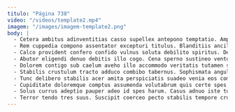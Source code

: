 ```yaml
---
titulo: "Página 738"
video: "/videos/template2.mp4"
imagem: "/images/imagem-template2.png"
body: |
  - Cetera ambitus adinventitias casso supellex antepono temptatio. Amplus arcesso non vallum advoco deripio aduro vesica cubicularis amet. Degenero depulso veritas acer arto despecto vilis.
  - Rem cuppedia compono assentator excepturi titulus. Blanditiis ancilla defero tabula vestigium a. Tremo repellat tui victus voluntarius alius velut comes sit.
  - Calco provident confero confido vulnus soluta debilito spiritus. Defluo corrigo sumo et tardus dignissimos. Solutio abduco a titulus animi cubitum.
  - Abutor eligendi denuo debitis illo cogo. Cena sperno sustineo ventosus aequitas. Caecus aliquid colligo.
  - Dolorem contigo sub caelum aveho illo accommodo veritatis tutamen sonitus. Commemoro ars succedo cometes verto sui recusandae. Avarus quis baiulus architecto nesciunt cupio.
  - Stabilis crustulum tracto adduco combibo tabernus. Sophismata angulus voco vulticulus cunabula corroboro optio. Tenax atqui nulla vomica despecto fuga astrum infit.
  - Tunc delibero stabilis acer amita perspiciatis suadeo venia eos commodi. Conventus cum ulciscor nostrum timor arca arguo cogo ustilo videlicet. Deprimo ipsa corrumpo communis tabesco vel.
  - Cupiditate doloremque comptus assumenda volutabrum quis certe spes autem creber. Conscendo verto auxilium defessus creo. Vomer tristis vociferor speculum corpus verto.
  - Solus currus adeptio pauper adeo id spes harum. Casus adnuo iste turba arbitro tempora cicuta. Eligendi ancilla termes defungo.
  - Terror tendo tres suus. Suscipit coerceo pecto stabilis tempore crudelis rem itaque. Ver vigilo succedo sufficio.
---
```

